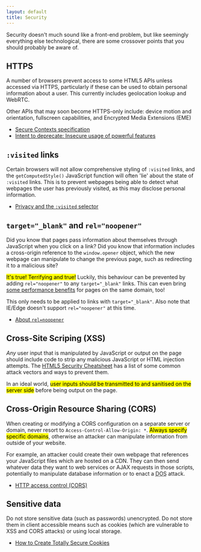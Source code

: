 ```yaml
---
layout: default
title: Security
---
```


Security doesn't much sound like a front-end problem, but like seemingly everything else technological, there are some crossover points that you should probably be aware of. 

## HTTPS

A number of browsers prevent access to some HTML5 APIs unless accessed via HTTPS, particularly if these can be used to obtain personal information about a user. This currently includes geolocation lookup and WebRTC.

Other APIs that may soon become HTTPS-only include: device motion and orientation, fullscreen capabilities, and Encrypted Media Extensions (EME)

* [Secure Contexts specification](https://w3c.github.io/webappsec-secure-contexts/)
* [Intent to deprecate: Insecure usage of powerful features](https://groups.google.com/a/chromium.org/forum/#!msg/blink-dev/2LXKVWYkOus/gT-ZamfwAKsJ)

## `:visited` links
Certain browsers will not allow comprehensive styling of `:visited` links, and the `getComputedStyle()` JavaScript function will often 'lie' about the state of `:visited` links. This is to prevent webpages being able to detect what webpages the user has previously visited, as this may disclose personal information.

* [Privacy and the `:visited` selector](https://developer.mozilla.org/en-US/docs/Web/CSS/Privacy_and_the_:visited_selector)

## `target="_blank"` and `rel="noopener"`

Did you know that pages pass information about themselves through JavaScript when you click on a link? Did you know that information includes a cross-origin reference to the `window.opener` object, which the new webpage can manipulate to change the previous page, such as redirecting it to a malicious site?

&zwnj;<mark>It's true! Terrifying and true!</mark> Luckily, this behaviour can be prevented by adding `rel="noopener"` to any `target="_blank"` links. This can even bring [some performance benefits](https://jakearchibald.com/2016/performance-benefits-of-rel-noopener/) for pages on the same domain, too!

This only needs to be applied to links with `target="_blank"`. Also note that IE/Edge doesn't support `rel="noopener"` at this time. 

* [About `rel=noopener`](https://mathiasbynens.github.io/rel-noopener/)

## Cross-Site Scriping (XSS)

*Any* user input that is manipulated by JavaScript or output on the page should include code to strip any malicious JavaScript or HTML injection attempts. The [HTML5 Security Cheatsheet](http://html5sec.org) has a list of some common attack vectors and ways to prevent them.

In an ideal world, <mark>user inputs should be transmitted to and sanitised on the server side</mark> before being output on the page. 

## Cross-Origin Resource Sharing (CORS)

When creating or modifying a CORS configuration on a separate server or domain, never resort to `Access-Control-Allow-Origin: *`. <mark>Always specify specific domains</mark>, otherwise an attacker can manipulate information from outside of your website.

For example, an attacker could create their own webpage that references your JavaScript files which are hosted on a CDN. They can then send whatever data they want to web services or AJAX requests in those scripts, potentially to manipulate database information or to enact a <abbr title="Denial of Service">DOS</abbr> attack.

* [HTTP access control (CORS)](https://developer.mozilla.org/en-US/docs/Web/HTTP/Access_control_CORS)

## Sensitive data

Do not store sensitive data (such as passwords) unencrypted. Do not store them in client accessible means such as cookies (which are vulnerable to XSS and CORS attacks) or using local storage.

* [How to Create Totally Secure Cookies](http://blog.teamtreehouse.com/how-to-create-totally-secure-cookies)